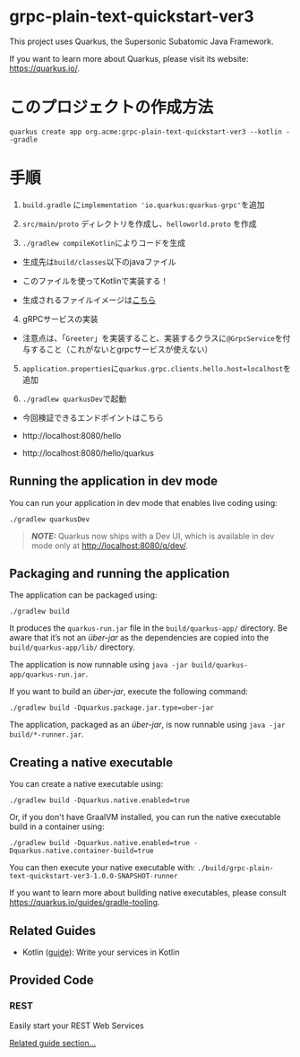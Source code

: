 # grpc-plain-text-quickstart-ver3

This project uses Quarkus, the Supersonic Subatomic Java Framework.

If you want to learn more about Quarkus, please visit its website: <https://quarkus.io/>.

# このプロジェクトの作成方法

`quarkus create app org.acme:grpc-plain-text-quickstart-ver3 --kotlin --gradle`

# 手順

1. `build.gradle` に`implementation 'io.quarkus:quarkus-grpc'`を追加

2. `src/main/proto` ディレクトリを作成し、`helloworld.proto` を作成

3. `./gradlew compileKotlin`によりコードを生成 

- 生成先は`build/classes`以下のjavaファイル

- このファイルを使ってKotlinで実装する！

- 生成されるファイルイメージは[こちら](https://ja.quarkus.io/guides/grpc-getting-started#configuring-your-project)

4. gRPCサービスの実装

- 注意点は、「`Greeter`」を実装すること、実装するクラスに`@GrpcService`を付与すること（これがないとgrpcサービスが使えない）

5. `application.properties`に`quarkus.grpc.clients.hello.host=localhost`を追加

6. `./gradlew quarkusDev`で起動
 
- 今回検証できるエンドポイントはこちら

- http://localhost:8080/hello

- http://localhost:8080/hello/quarkus

## Running the application in dev mode

You can run your application in dev mode that enables live coding using:

```shell script
./gradlew quarkusDev
```

> **_NOTE:_**  Quarkus now ships with a Dev UI, which is available in dev mode only at <http://localhost:8080/q/dev/>.

## Packaging and running the application

The application can be packaged using:

```shell script
./gradlew build
```

It produces the `quarkus-run.jar` file in the `build/quarkus-app/` directory.
Be aware that it’s not an _über-jar_ as the dependencies are copied into the `build/quarkus-app/lib/` directory.

The application is now runnable using `java -jar build/quarkus-app/quarkus-run.jar`.

If you want to build an _über-jar_, execute the following command:

```shell script
./gradlew build -Dquarkus.package.jar.type=uber-jar
```

The application, packaged as an _über-jar_, is now runnable using `java -jar build/*-runner.jar`.

## Creating a native executable

You can create a native executable using:

```shell script
./gradlew build -Dquarkus.native.enabled=true
```

Or, if you don't have GraalVM installed, you can run the native executable build in a container using:

```shell script
./gradlew build -Dquarkus.native.enabled=true -Dquarkus.native.container-build=true
```

You can then execute your native executable with: `./build/grpc-plain-text-quickstart-ver3-1.0.0-SNAPSHOT-runner`

If you want to learn more about building native executables, please consult <https://quarkus.io/guides/gradle-tooling>.

## Related Guides

- Kotlin ([guide](https://quarkus.io/guides/kotlin)): Write your services in Kotlin

## Provided Code

### REST

Easily start your REST Web Services

[Related guide section...](https://quarkus.io/guides/getting-started-reactive#reactive-jax-rs-resources)
